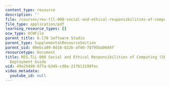 ```yaml
---
content_type: resource
description: ''
file: /courses/res-tll-008-social-and-ethical-responsibilities-of-computing-serc-fall-2021/49e25498977ab345cd6a217613190fec_MITRESTLL-008F21-6170deployment.pdf
file_type: application/pdf
learning_resource_types: []
ocw_type: OCWFile
parent_title: 6.170 Software Studio
parent_type: SupplementalResourceSection
parent_uid: 00ebca89-0d18-832b-af40-78795ba0684f
resourcetype: Document
title: RES.TLL-008 Social and Ethical Responsibilities of Computing (SERC), 6.170
  Deployment Guide
uid: 49e25498-977a-b345-cd6a-217613190fec
video_metadata:
  youtube_id: null
---
```

